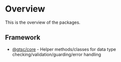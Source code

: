 # Overview

This is the overview of the packages.

## Framework

- [@gtsc/core](ref/framework/packages/core/overview) - Helper methods/classes for data type checking/validation/guarding/error handling

